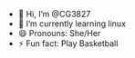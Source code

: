 - 👋 Hi, I’m @CG3827
- 🌱 I’m currently learning linux
- 😄 Pronouns: She/Her
- ⚡ Fun fact: Play Basketball

